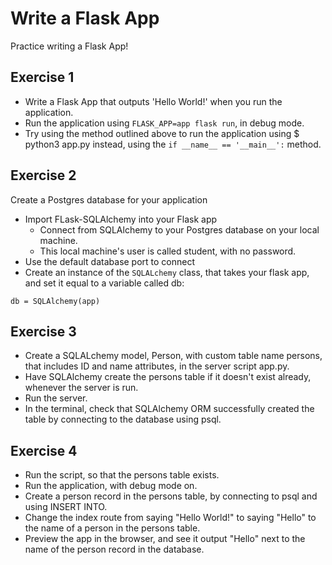 # Write a Flask App

Practice writing a Flask App!

## Exercise 1
- Write a Flask App that outputs 'Hello World!' when you run the application.
- Run the application using `FLASK_APP=app flask run`, in debug mode.
- Try using the method outlined above to run the application using $ python3 app.py instead, using the `if __name__ == '__main__':` method.


## Exercise 2

Create a Postgres database for your application
- Import FLask-SQLAlchemy into your Flask app
    - Connect from SQLAlchemy to your Postgres database on your local machine.
    - This local machine's user is called student, with no password.
- Use the default database port to connect
- Create an instance of the `SQLALchemy` class, that takes your flask app, and set it equal to a variable called db:
```
db = SQLAlchemy(app)
```

## Exercise 3
- Create a SQLALchemy model, Person, with custom table name persons, that includes ID and name attributes, in the server script app.py.
- Have SQLAlchemy create the persons table if it doesn't exist already, whenever the server is run.
- Run the server.
- In the terminal, check that SQLAlchemy ORM successfully created the table by connecting to the database using psql.


## Exercise 4
- Run the script, so that the persons table exists.
- Run the application, with debug mode on.
- Create a person record in the persons table, by connecting to psql and using INSERT INTO.
- Change the index route from saying "Hello World!" to saying "Hello" to the name of a person in the persons table.
- Preview the app in the browser, and see it output "Hello" next to the name of the person record in the database.